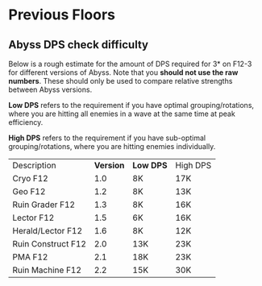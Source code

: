 # Previous Floors

## Abyss DPS check difficulty

Below is a rough estimate for the amount of DPS required for 3\* on F12-3 for different versions of Abyss. Note that you **should not use the raw numbers**. These should only be used to compare relative strengths between Abyss versions.

**Low DPS** refers to the requirement if you have optimal grouping/rotations, where you are hitting all enemies in a wave at the same time at peak efficiency.

**High DPS** refers to the requirement if you have sub-optimal grouping/rotations, where you are hitting enemies individually.

|                    |             |             |          |
| ------------------ | ----------- | ----------- | -------- |
| Description        | **Version** | **Low DPS** | High DPS |
| Cryo F12           | 1.0         | 8K          | 17K      |
| Geo F12            | 1.2         | 8K          | 13K      |
| Ruin Grader F12    | 1.3         | 8K          | 16K      |
| Lector F12         | 1.5         | 6K          | 16K      |
| Herald/Lector F12  | 1.6         | 8K          | 12K      |
| Ruin Construct F12 | 2.0         | 13K         | 23K      |
| PMA F12            | 2.1         | 18K         | 23K      |
| Ruin Machine F12   | 2.2         | 15K         | 30K      |
